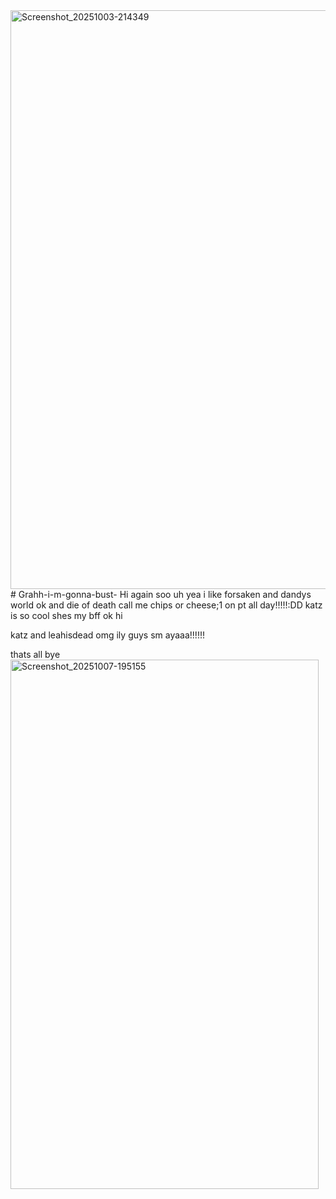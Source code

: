 <img width="720" height="926" alt="Screenshot_20251003-214349" src="https://github.com/user-attachments/assets/9e815a45-2354-4252-906d-f689271b627b" />
# Grahh-i-m-gonna-bust-
Hi again soo uh yea i like forsaken and dandys world ok and die of death
call me chips or cheese;1
on pt all day!!!!!:DD
katz is so cool shes my bff ok
hi











katz and leahisdead omg ily guys sm ayaaa!!!!!!





thats all bye
<img width="493" height="847" alt="Screenshot_20251007-195155" src="https://github.com/user-attachments/assets/5f1111d0-b352-49a1-b355-c3f9406479bc" />



